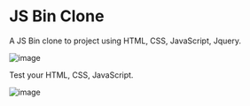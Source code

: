 # JS Bin Clone

A JS Bin clone to project using HTML, CSS, JavaScript, Jquery.

![image](https://user-images.githubusercontent.com/84243683/125358762-f629f600-e386-11eb-8e30-b33479662960.png)


Test your HTML, CSS, JavaScript.

![image](https://user-images.githubusercontent.com/84243683/125359040-5c167d80-e387-11eb-9ff8-13d548b913a2.png)

